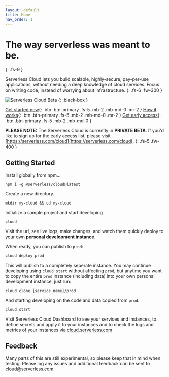 ```yaml
---
layout: default
title: Home
nav_order: 1
---
```


<!-- prettier-ignore-start -->
# The way serverless was meant to be.
{: .fs-9 }
<!-- prettier-ignore-end -->

Serverless Cloud lets you build scalable, highly-secure, pay-per-use applications, without needing a deep knowledge of cloud services. Focus on writing code, instead of worrying about infrastructure.
{: .fs-6 .fw-300 }

![Serverless Cloud Beta](https://user-images.githubusercontent.com/2053544/125860147-6a1b7414-b59a-4369-b78f-36c3ffadb791.png)
{: .black-box }

[Get started now](#getting-started){: .btn .btn-primary .fs-5 .mb-2 .mb-md-0 .mr-2 }
[How it works](/cloud/learn.html){: .btn .btn-primary .fs-5 .mb-2 .mb-md-0 .mr-2 }
[Get early access](https://www.serverless.com/cloud){: .btn .btn-primary .fs-5 .mb-2 .mb-md-0 }

**PLEASE NOTE:** The Serverless Cloud is currently in **PRIVATE BETA**. If you'd like to sign up for the early access list, please visit [https://serverless.com/cloud](https://serverless.com/cloud).
{: .fs-5 .fw-400 }

## Getting Started

Install globally from npm...

```
npm i -g @serverless/cloud@latest
```

Create a new directory...

```
mkdir my-cloud && cd my-cloud
```

Initialize a sample project and start developing

```
cloud 
```

Visit the url, see live logs, make changes, and watch them quickly deploy to your own **personal development instance**.

When ready, you can publish to `prod`:

```
cloud deploy prod
```

This will publish to a completely seperate instance. You may continue developing using `cloud start` without affecting `prod`, but anytime you want to copy the entire `prod` instance (including data) into your own personal development instance, just run:

```
cloud clone [service_name]/prod
```

And starting developing on the code and data copied from `prod`:

```
cloud start
```

Visit Serverless Cloud Dashboard to see your services and instances, to define secrets and apply it to your instances and to check the logs and metrics of your instances via [cloud.serverless.com](https://cloud.serverless.com)
## Feedback

Many parts of this are still experimental, so please keep that in mind when testing. Please log any issues and additional feedback can be sent to [cloud@serverless.com](mailto:cloud@serverless.com).

